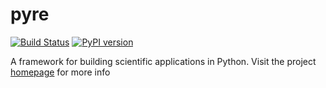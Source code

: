 # pyre

[![Build Status](https://travis-ci.org/PyreFramework/pyre.svg?branch=master)](https://travis-ci.org/PyreFramework/pyre)
[![PyPI version](https://badge.fury.io/py/pyre.svg)](https://badge.fury.io/py/pyre)

A framework for building scientific applications in Python. Visit the project [homepage](http://pyre.orthologue.com) for more info
